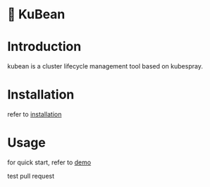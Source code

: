 # :seedling: KuBean

# Introduction
kubean is a cluster lifecycle management tool based on kubespray.

# Installation

refer to [installation](./docs/usage/install.md)

# Usage 

for quick start, refer to [demo](./docs/usage/demo.md)

test pull request
